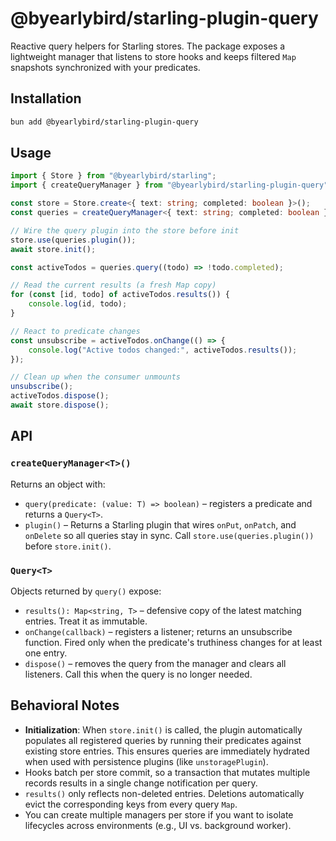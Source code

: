 # @byearlybird/starling-plugin-query

Reactive query helpers for Starling stores. The package exposes a lightweight manager that listens to store hooks and keeps filtered `Map` snapshots synchronized with your predicates.

## Installation

```bash
bun add @byearlybird/starling-plugin-query
```

## Usage

```typescript
import { Store } from "@byearlybird/starling";
import { createQueryManager } from "@byearlybird/starling-plugin-query";

const store = Store.create<{ text: string; completed: boolean }>();
const queries = createQueryManager<{ text: string; completed: boolean }>();

// Wire the query plugin into the store before init
store.use(queries.plugin());
await store.init();

const activeTodos = queries.query((todo) => !todo.completed);

// Read the current results (a fresh Map copy)
for (const [id, todo] of activeTodos.results()) {
	console.log(id, todo);
}

// React to predicate changes
const unsubscribe = activeTodos.onChange(() => {
	console.log("Active todos changed:", activeTodos.results());
});

// Clean up when the consumer unmounts
unsubscribe();
activeTodos.dispose();
await store.dispose();
```

## API

### `createQueryManager<T>()`

Returns an object with:

- `query(predicate: (value: T) => boolean)` – registers a predicate and returns a `Query<T>`.
- `plugin()` – Returns a Starling plugin that wires `onPut`, `onPatch`, and `onDelete` so all queries stay in sync. Call `store.use(queries.plugin())` before `store.init()`.

### `Query<T>`

Objects returned by `query()` expose:

- `results(): Map<string, T>` – defensive copy of the latest matching entries. Treat it as immutable.
- `onChange(callback)` – registers a listener; returns an unsubscribe function. Fired only when the predicate's truthiness changes for at least one entry.
- `dispose()` – removes the query from the manager and clears all listeners. Call this when the query is no longer needed.

## Behavioral Notes

- **Initialization**: When `store.init()` is called, the plugin automatically populates all registered queries by running their predicates against existing store entries. This ensures queries are immediately hydrated when used with persistence plugins (like `unstoragePlugin`).
- Hooks batch per store commit, so a transaction that mutates multiple records results in a single change notification per query.
- `results()` only reflects non-deleted entries. Deletions automatically evict the corresponding keys from every query `Map`.
- You can create multiple managers per store if you want to isolate lifecycles across environments (e.g., UI vs. background worker).
